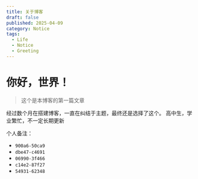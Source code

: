```yaml
---
title: 关于博客
draft: false
published: 2025-04-09
category: Notice
tags:
  - Life
  - Notice
  - Greeting
---
```

# 你好，世界！

> 这个是本博客的第一篇文章

经过数个月在搭建博客，一直在纠结于主题，最终还是选择了这个。 高中生，学业繁忙，不一定长期更新

个人备注：
- `900a6-50ca9`
- `dbe47-c4691`
- `06990-3f466`
- `c14e2-87f27`
- `54931-62348`

[]('https://2faotp.cn/')
